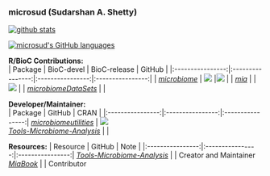 ### microsud (Sudarshan A. Shetty)   


[![github stats](https://github-readme-stats.vercel.app/api?username=microsud&show_icons=true&include_all_commits=true&theme=dracula)](https://github.com/anuraghazra/github-readme-stats)

[![microsud's GitHub languages](https://github-readme-stats.vercel.app/api/top-langs?username=microsud&layout=compact)](https://github.com/anuraghazra/github-readme-stats)


**R/BioC Contributions:**   
| Package | BioC-devel | BioC-release | GitHub |
|:----------------:|:----------------:|:----------------:|:----------------:|
| [_microbiome_](https://github.com/antagomir/microbiome) | [![](http://bioconductor.org/shields/build/devel/bioc/microbiome.svg)](http://bioconductor.org/checkResults/devel/bioc-LATEST/microbiome) |[![](http://bioconductor.org/shields/build/release/bioc/microbiome.svg)](http://bioconductor.org/checkResults/release/bioc-LATEST/microbiome) |
| [_mia_](https://github.com/FelixErnst/mia) |  |[![](https://github.com/FelixErnst/mia/workflows/R-CMD-check-bioc-devel/badge.svg)](https://github.com/FelixErnst/mia/actions?query=workflow:R-CMD-check-bioc-devel) |
| [_microbiomeDataSets_](https://github.com/microbiome/microbiomeDataSets) | | 


**Developer/Maintainer:**   
| Package | GitHub | CRAN |
|:----------------:|:----------------:|:----------------:|
[_microbiomeutilities_](https://github.com/microsud/microbiomeutilities) | ![](https://github.com/microsud/microbiomeutilities/workflows/R-CMD-check/badge.svg)  
[_Tools-Microbiome-Analysis_](https://github.com/microsud/Tools-Microbiome-Analysis) | |  


**Resources:**
| Resource | GitHub | Note |
|:----------------:|:----------------:|:----------------:|
[_Tools-Microbiome-Analysis_](https://github.com/microsud/Tools-Microbiome-Analysis) |  | Creator and Maintainer 
[_MiaBook_](https://github.com/microbiome/MiaBook) |  | Contributor


